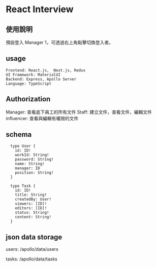 # React Interview

## 使用說明

預設登入 Manager 1，可透過右上角點擊切換登入者。

## usage
```
Frontend: React.js,  Next.js, Redux
UI Framework: MaterialUI
Backend: Express, Apollo Server
Language: TypeScript
```

## Authorization

Manager: 查看底下員工的所有文件
Staff: 建立文件，查看文件，編輯文件
influencer: 查看與編輯有權限的文件
## schema

```gql
  type User {
    id: ID!
    workId: String!
    password: String!
    name: String!
    manager: ID
    position: String!
  }

  type Task {
    id: ID!
    title: String!
    createdBy: User!
    viewers: [ID]!
    editors: [ID]!
    status: String!
    content: String!
  }
```

## json data storage
users: /apollo/data/users

tasks: /apollo/data/tasks